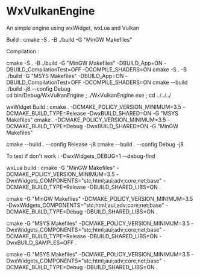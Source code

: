 # WxVulkanEngine
An simple engine using wxWidget, wxLua and Vulkan

Build : 
cmake -S . -B ./build -G "MinGW Makefiles" 

Compilation : 

cmake -S . -B ./build -G "MinGW Makefiles" -DBUILD_App=ON -DBUILD_CompilationTest=OFF -DCOMPILE_SHADERS=ON
cmake -S . -B ./build -G "MSYS Makefiles" -DBUILD_App=ON -DBUILD_CompilationTest=OFF -DCOMPILE_SHADERS=ON
cmake --build ./build -j8 --config Debug  
cd bin/Debug/WxVulkanEngine ; ./WxVulkanEngine.exe ; cd ../../../


wxWidget Build :
cmake . -DCMAKE_POLICY_VERSION_MINIMUM=3.5 -DCMAKE_BUILD_TYPE=Release -DwxBUILD_SHARED=ON -G "MSYS Makefiles"
cmake . -DCMAKE_POLICY_VERSION_MINIMUM=3.5 -DCMAKE_BUILD_TYPE=Debug -DwxBUILD_SHARED=ON -G "MinGW Makefiles"

cmake --build . --config Release -j8
cmake --build . --config Debug -j8


To test if don't work : -DwxWidgets_DEBUG=1 --debug-find


wxLua build :
cmake -G "MinGW Makefiles" -DCMAKE_POLICY_VERSION_MINIMUM=3.5 -DwxWidgets_COMPONENTS="stc;html;aui;adv;core;net;base" -DCMAKE_BUILD_TYPE=Release -DBUILD_SHARED_LIBS=ON .

cmake -G "MinGW Makefiles" -DCMAKE_POLICY_VERSION_MINIMUM=3.5 -DwxWidgets_COMPONENTS="stc;html;aui;adv;core;net;base" -DCMAKE_BUILD_TYPE=Debug -DBUILD_SHARED_LIBS=ON .


cmake -G "MSYS Makefiles" -DCMAKE_POLICY_VERSION_MINIMUM=3.5 -DwxWidgets_COMPONENTS="stc;html;aui;adv;core;net;base" -DCMAKE_BUILD_TYPE=Release -DBUILD_SHARED_LIBS=ON -DwxBUILD_SAMPLES=OFF .

cmake -G "MSYS Makefiles" -DCMAKE_POLICY_VERSION_MINIMUM=3.5 -DwxWidgets_COMPONENTS="stc;html;aui;adv;core;net;base" -DCMAKE_BUILD_TYPE=Debug -DBUILD_SHARED_LIBS=ON .







